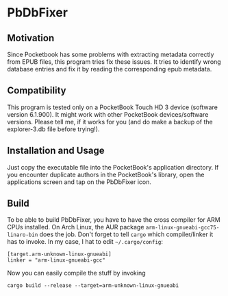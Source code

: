 # PbDbFixer

## Motivation
Since Pocketbook has some problems with extracting metadata correctly from
EPUB files, this program tries fix these issues. It tries to identify
wrong database entries and fix it by reading the corresponding epub
metadata.

## Compatibility
This program is tested only on a PocketBook Touch HD 3 device (software
version 6.1.900). It might work with other PocketBook devices/software
versions. Please tell me, if it works for you (and do make a backup of the
explorer-3.db file before trying!).

## Installation and Usage
Just copy the executable file into the PocketBook's application directory.
If you encounter duplicate authors in the PocketBook's library, open the
applications screen and tap on the PbDbFixer icon.

## Build
To be able to build PbDbFixer, you have to have the cross compiler for
ARM CPUs installed. On Arch Linux, the AUR package `arm-linux-gnueabi-gcc75-linaro-bin`
does the job. Don't forget to tell `cargo` which compiler/linker it has to
invoke. In my case, I hat to edit `~/.cargo/config`:
```
[target.arm-unknown-linux-gnueabi]
linker = "arm-linux-gnueabi-gcc"
```
Now you can easily compile the stuff by invoking
```
cargo build --release --target=arm-unknown-linux-gnueabi
```
